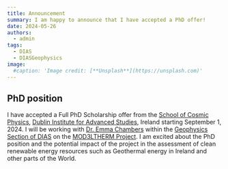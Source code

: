 ```yaml
---
title: Announcement
summary: I am happy to announce that I have accepted a PhD offer!
date: 2024-05-26
authors:
  - admin
tags:
  - DIAS
  - DIASGeophysics
image:
  #caption: 'Image credit: [**Unsplash**](https://unsplash.com)'
---
```

## PhD position
I have accepted a Full PhD Scholarship offer from the [School of Cosmic Physics](https://www.dias.ie/cosmicphysics/), [Dublin Institute for Advanced Studies](https://www.dias.ie/), Ireland starting September 1, 2024.
I will be working with [Dr. Emma Chambers](https://www.dias.ie/cosmicphysics/geophysics/geo-staff/geo-dr-emma-chambers/) within the [Geophysics Section of DIAS](https://www.dias.ie/cosmicphysics/geophysics/geo-aboutus/) on the [MOD3LTHERM Project](https://mod3ltherm.ie/). I am excited about the PhD position and the potential impact of the project in the assessment of clean renewable energy resources such as Geothermal energy in Ireland and other parts of the World.



